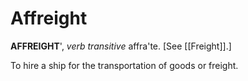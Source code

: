 # Affreight

**AFFREIGHT**', _verb transitive_ affra'te. \[See [[Freight]].\]

To hire a ship for the transportation of goods or freight.